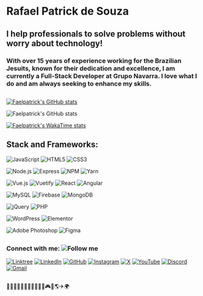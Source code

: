 # Rafael Patrick de Souza

## I help professionals to solve problems without worry about technology!

### With over 15 years of experience working for the Brazilian Jesuits, known for their dedication and excellence, I am currently a Full-Stack Developer at Grupo Navarra. I love what I do and am always seeking to enhance my skills.

##
[![Faelpatrick's GitHub stats](https://github-readme-stats.vercel.app/api?username=faelpatrick&show_icons=true&theme=blue)](https://github.com/faelpatrick/github-readme-stats)

![Faelpatrick's GitHub stats](https://github-readme-stats.vercel.app/api/top-langs/?username=faelpatrick&langs_count=7&theme=blue&layout=compact)

[![Faelpatrick's WakaTime stats](https://github-readme-stats.vercel.app/api/wakatime?username=faelpatrick)](https://github.com/faelpatrick/github-readme-stats)


## Stack and Frameworks:
![JavaScript](https://img.shields.io/badge/JavaScript-F7DF1E?style=for-the-badge&logo=javascript&logoColor=black)
![HTML5](https://img.shields.io/badge/HTML5-E34F26?style=for-the-badge&logo=html5&logoColor=white)
![CSS3](https://img.shields.io/badge/CSS3-1572B6?style=for-the-badge&logo=css3&logoColor=white)

![Node.js](https://img.shields.io/badge/Node.js-339933?style=for-the-badge&logo=nodedotjs&logoColor=white)
![Express](https://img.shields.io/badge/Express-000000?style=for-the-badge&logo=express&logoColor=white)
![NPM](https://img.shields.io/badge/NPM-CB3837?style=for-the-badge&logo=npm&logoColor=white)
![Yarn](https://img.shields.io/badge/Yarn-2C8EBB?style=for-the-badge&logo=yarn&logoColor=white)

![Vue.js](https://img.shields.io/badge/Vue.js-4FC08D?style=for-the-badge&logo=vuedotjs&logoColor=white)
![Vuetify](https://img.shields.io/badge/Vuetify-1867C0?style=for-the-badge&logo=vuetify&logoColor=white)
![React](https://img.shields.io/badge/React-20232A?style=for-the-badge&logo=react&logoColor=61DAFB)
![Angular](https://img.shields.io/badge/Angular-DD0031?style=for-the-badge&logo=angular&logoColor=white)

![MySQL](https://img.shields.io/badge/MySQL-4479A1?style=for-the-badge&logo=mysql&logoColor=white)
![Firebase](https://img.shields.io/badge/Firebase-FFCA28?style=for-the-badge&logo=firebase&logoColor=black)
![MongoDB](https://img.shields.io/badge/MongoDB-47A248?style=for-the-badge&logo=mongodb&logoColor=white)

![jQuery](https://img.shields.io/badge/jQuery-0769AD?style=for-the-badge&logo=jquery&logoColor=white)
![PHP](https://img.shields.io/badge/PHP-777BB4?style=for-the-badge&logo=php&logoColor=white)

![WordPress](https://img.shields.io/badge/WordPress-21759B?style=for-the-badge&logo=wordpress&logoColor=white)
![Elementor](https://img.shields.io/badge/Elementor-92003B?style=for-the-badge&logo=elementor&logoColor=white)

![Adobe Photoshop](https://img.shields.io/badge/Adobe%20Photoshop-31A8FF?style=for-the-badge&logo=adobephotoshop&logoColor=white)
![Figma](https://img.shields.io/badge/Figma-F24E1E?style=for-the-badge&logo=figma&logoColor=white)

##

### Connect with me: ![Follow me](https://img.shields.io/github/followers/faelpatrick?color=black&label=Follow&logoColor=blue&style=social)

[![Linktree](https://img.shields.io/badge/linktree-39E09B?style=for-the-badge&logo=linktree&logoColor=white)](https://linktree.com/faelpatrick)
[![LinkedIn](https://img.shields.io/badge/LinkedIn-0077B5?style=for-the-badge&logo=linkedin&logoColor=white)](https://www.linkedin.com/in/faelpatrick/)
[![GitHub](https://img.shields.io/badge/GitHub-100000?style=for-the-badge&logo=github&logoColor=white)](https://github.com/faelpatrick)
[![Instagram](https://img.shields.io/badge/-Instagram-FF0000?style=for-the-badge&logo=instagram&logoColor=white)](https://www.instagram.com/faelpatricks/)
[![X](https://img.shields.io/badge/X-000?style=for-the-badge&logo=x)](https://x.com/faelpatricks)
[![YouTube](https://img.shields.io/badge/YouTube-FF0000?style=for-the-badge&logo=youtube)](https://www.youtube.com/channel/UCb8yLIKiXwpwrTYfV2xDLlA)
[![Discord](https://img.shields.io/badge/Discord-7289DA?style=for-the-badge&logo=discord&logoColor=white)](https://https://discord.com/channels/faelpatrick/)
[![Gmail](https://img.shields.io/badge/Gmail-333333?style=for-the-badge&logo=gmail&logoColor=red)](mailto:faelpatrick@gmail.com)

  
##
👨‍👩‍👦👨‍🎓🖖🤟🤙🦀🏐🥋🎮🍕🌎✈🌍







